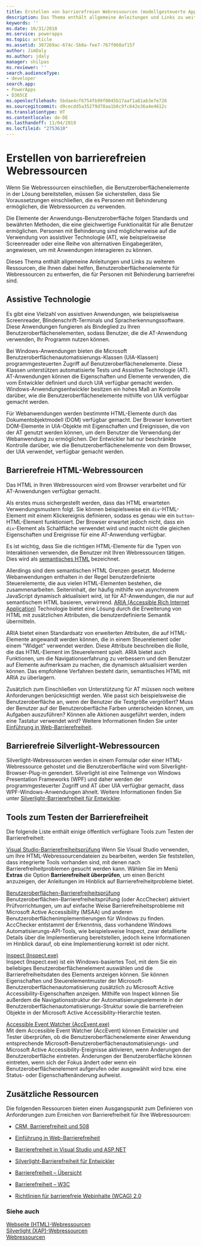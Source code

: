 ```yaml
---
title: Erstellen von barrierefreien Webressourcen (modellgesteuerte Apps) | Microsoft Docs
description: Das Thema enthält allgemeine Anleitungen und Links zu weiteren Ressourcen, die Ihnen dabei helfen, Benutzeroberflächenelemente für Webressourcen zu entwerfen, die für Personen mit Behinderung barrierefrei sind.
keywords: ''
ms.date: 10/31/2018
ms.service: powerapps
ms.topic: article
ms.assetid: 307269ac-674c-5b8a-fee7-767f060af15f
author: JimDaly
ms.author: jdaly
manager: shilpas
ms.reviewer: ''
search.audienceType:
- developer
search.app:
- PowerApps
- D365CE
ms.openlocfilehash: 5bdae4cf6754fb99f0045b17aaf1a81ab3e7e726
ms.sourcegitcommit: d9cecdd5a35279d78aa1b6c9fc642e36a4e4612c
ms.translationtype: HT
ms.contentlocale: de-DE
ms.lasthandoff: 11/04/2019
ms.locfileid: "2753610"
---
```

# <a name="create-accessible-web-resources"></a>Erstellen von barrierefreien Webressourcen

<!-- https://docs.microsoft.com/dynamics365/customer-engagement/developer/create-accessible-web-resources -->


Wenn Sie Webressourcen einschließen, die Benutzeroberflächenelemente in der Lösung bereitstellen, müssen Sie sicherstellen, dass Sie Voraussetzungen einschließen, die es Personen mit Behinderung ermöglichen, die Webressourcen zu verwenden.  
  
 Die Elemente der Anwendungs-Benutzeroberfläche folgen Standards und bewährten Methoden, die eine gleichwertige Funktionalität für alle Benutzer ermöglichen. Personen mit Behinderung sind möglicherweise auf die Verwendung von assistiver Technologie (AT), wie beispielsweise Screenreader oder eine Reihe von alternativen Eingabegeräten, angewiesen, um mit Anwendungen interagieren zu können.  
  
 Dieses Thema enthält allgemeine Anleitungen und Links zu weiteren Ressourcen, die Ihnen dabei helfen, Benutzeroberflächenelemente für Webressourcen zu entwerfen, die für Personen mit Behinderung barrierefrei sind.  
  
<a name="BKMK_AT"></a>   
## <a name="assistive-technology"></a>Assistive Technologie  
 Es gibt eine Vielzahl von assistiven Anwendungen, wie beispielsweise Screenreader, Blindenschrift-Terminals und Spracherkennungssoftware. Diese Anwendungen fungieren als Bindeglied zu Ihren Benutzeroberflächenelementen, sodass Benutzer, die die AT-Anwendung verwenden, Ihr Programm nutzen können.  
  
 Bei Windows-Anwendungen bieten die Microsoft Benutzeroberflächenautomatisierungs-Klassen (UIA-Klassen) programmgesteuerten Zugriff auf Benutzeroberflächenelemente. Diese Klassen unterstützen automatisierte Tests und Assistive Technologie (AT). AT-Anwendungen können die Eigenschaften und Elemente verwenden, die vom Entwickler definiert und durch UIA verfügbar gemacht werden. Windows-Anwendungsentwickler besitzen ein hohes Maß an Kontrolle darüber, wie die Benutzeroberflächenelemente mithilfe von UIA verfügbar gemacht werden.  
  
 Für Webanwendungen werden bestimmte HTML-Elemente durch das Dokumentobjektmodell (DOM) verfügbar gemacht. Der Browser konvertiert DOM-Elemente in UIA-Objekte mit Eigenschaften und Ereignissen, die von der AT genutzt werden können, um dem Benutzer die Verwendung der Webanwendung zu ermöglichen. Der Entwickler hat nur beschränkte Kontrolle darüber, wie die Benutzeroberflächenelemente von dem Browser, der UIA verwendet, verfügbar gemacht werden.  
  
<a name="BKMK_HTMLWebResources"></a>   
## <a name="accessible-html-web-resources"></a>Barrierefreie HTML-Webressourcen  
 Das HTML in Ihren Webressourcen wird vom Browser verarbeitet und für AT-Anwendungen verfügbar gemacht.  
  
 Als erstes muss sichergestellt werden, dass das HTML erwarteten Verwendungsmustern folgt. Sie können beispielsweise ein `div`-HTML-Element mit einem Klickereignis definieren, sodass es genau wie ein `button`-HTML-Element funktioniert. Der Browser erwartet jedoch nicht, dass ein `div`-Element als Schaltfläche verwendet wird und macht nicht die gleichen Eigenschaften und Ereignisse für eine AT-Anwendung verfügbar.  
  
 Es ist wichtig, dass Sie die richtigen HTML-Elemente für die Typen von Interaktionen verwenden, die Benutzer mit Ihren Webressourcen tätigen. Dies wird als [semantisches HTML](https://docs.microsoft.com/microsoft-edge/accessibility) bezeichnet.  
  
 Allerdings sind dem semantischen HTML Grenzen gesetzt. Moderne Webanwendungen enthalten in der Regel benutzerdefinierte Steuerelemente, die aus vielen HTML-Elementen bestehen, die zusammenarbeiten. Seiteninhalt, der häufig mithilfe von asynchronem JavaScript dynamisch aktualisiert wird, ist für AT-Anwendungen, die nur auf semantischem HTML basieren, verwirrend. [ARIA (Accessible Rich Internet Application)](https://docs.microsoft.com/microsoft-edge/accessibility) Technologie bietet eine Lösung durch die Erweiterung von HTML mit zusätzlichen Attributen, die benutzerdefinierte Semantik übermitteln.  
  
 ARIA bietet einen Standardsatz von erweiterten Attributen, die auf HTML-Elemente angewandt werden können, die in einem Steuerelement oder einem "Widget" verwendet werden. Diese Attribute beschreiben die Rolle, die das HTML-Element im Steuerelement spielt. ARIA bietet auch Funktionen, um die Navigationserfahrung zu verbessern und den Benutzer auf Elemente aufmerksam zu machen, die dynamisch aktualisiert werden können. Das empfohlene Verfahren besteht darin, semantisches HTML mit ARIA zu überlagern.  
  
 Zusätzlich zum Einschließen von Unterstützung für AT müssen noch weitere Anforderungen berücksichtigt werden. Wie passt sich beispielsweise die Benutzeroberfläche an, wenn der Benutzer die Textgröße vergrößert? Muss der Benutzer auf der Benutzeroberfläche Farben unterscheiden können, um Aufgaben auszuführen? Können alle Aktionen ausgeführt werden, indem eine Tastatur verwendet wird? Weitere Informationen finden Sie unter [Einführung in Web-Barrierefreiheit](https://docs.microsoft.com/previous-versions/windows/apps/hh452681(v=win.10)).
  
<a name="BKMK_SilverlightWebResources"></a>   
## <a name="accessible-silverlight-web-resources"></a>Barrierefreie Silverlight-Webressourcen  
 Silverlight-Webressourcen werden in einem Formular oder einer HTML-Webressource gehostet und die Benutzeroberfläche wird vom Silverlight-Browser-Plug-in gerendert. Silverlight ist eine Teilmenge von Windows Presentation Frameworks (WPF) und daher werden der programmgesteuerter Zugriff und AT über UIA verfügbar gemacht, dass WPF-Windows-Anwendungen ähnelt. Weitere Informationen finden Sie unter [Silverlight-Barrierefreiheit für Entwickler](https://docs.microsoft.com/previous-versions/windows/).  
  
<a name="BKMK_AccessiblityTestingTools"></a>   
## <a name="accessibility-testing-tools"></a>Tools zum Testen der Barrierefreiheit  
 Die folgende Liste enthält einige öffentlich verfügbare Tools zum Testen der Barrierefreiheit:  
  
 [Visual Studio-Barrierefreiheitsprüfung](https://msdn.microsoft.com/library/ms228004)  <!--TODO No relevant microsoft docs link-->
 Wenn Sie Visual Studio verwenden, um Ihre HTML-Webressourcendateien zu bearbeiten, werden Sie feststellen, dass integrierte Tools vorhanden sind, mit denen nach Barrierefreiheitproblemen gesucht werden kann. Wählen Sie im Menü **Extras** die Option **Barrierefreiheit überprüfen**, um einen Bericht anzuzeigen, der Anleitungen im Hinblick auf Barrierefreiheitprobleme bietet.  
  
 [Benutzeroberflächen-Barrierefreiheitsprüfung](https://acccheck.codeplex.com/)  
 Benutzeroberflächen-Barrierefreiheitsprüfung (oder AccChecker) aktiviert Prüfvorrichtungen, um auf einfache Weise Barrierefreiheitsprobleme mit Microsoft Active Accessibility (MSAA) und anderen Benutzeroberflächenimplementierungen für Windows zu finden. AccChecker entstammt der Erkenntnis, dass vorhandene Windows Automatisierungs-API-Tools, wie beispielsweise Inspect, zwar detaillierte Details über die Implementierung bereitstellen, jedoch keine Informationen im Hinblick darauf, ob eine Implementierung korrekt ist oder nicht.  
  
 [Inspect (Inspect.exe)](https://docs.microsoft.com/windows/desktop/WinAuto/inspect-objects)  
 Inspect (Inspect.exe) ist ein Windows-basiertes Tool, mit dem Sie ein beliebiges Benutzeroberflächenelement auswählen und die Barrierefreiheitsdaten des Elements anzeigen können. Sie können Eigenschaften und Steuerelementmuster der Microsoft-Benutzeroberflächenautomatisierung zusätzlich zu Microsoft Active Accessibility-Eigenschaften anzeigen. Mithilfe von Inspect können Sie außerdem die Navigationsstruktur der Automatisierungselemente in der Benutzeroberflächenautomatisierungs-Struktur sowie die barrierefreien Objekte in der Microsoft Active Accessibility-Hierarchie testen.  
  
 [Accessible Event Watcher (AccEvent.exe)](https://docs.microsoft.com/windows/desktop/WinAuto/accessible-event-watcher)  
 Mit dem Accessible Event Watcher (AccEvent) können Entwickler und Tester überprüfen, ob die Benutzeroberflächenelemente einer Anwendung entsprechende Microsoft-Benutzeroberflächenautomatisierungs- und Microsoft Active Accessibility-Ereignisse aktivieren, wenn Änderungen der Benutzeroberfläche eintreten. Änderungen der Benutzeroberfläche können eintreten, wenn sich der Fokus ändert oder wenn ein Benutzeroberflächenelement aufgerufen oder ausgewählt wird bzw. eine Status- oder Eigenschaftenänderung aufweist.
  
<a name="BKMK_AdditionalResources"></a>   
## <a name="additional-resources"></a>Zusätzliche Ressourcen  
 Die folgenden Ressourcen bieten einen Ausgangspunkt zum Definieren von Anforderungen zum Erreichen von Barrierefreiheit für Ihre Webressourcen:  
  
-   [CRM, Barrierefreiheit und 508](https://blogs.msdn.com/b/devkeydet/archive/2013/01/29/crm-accessibility-and-508.aspx)  
  
-   [Einführung in Web-Barrierefreiheit](https://docs.microsoft.com/previous-versions/windows/apps/hh452681(v=win.10))  
  
-   [Barrierefreiheit in Visual Studio und ASP.NET](https://msdn.microsoft.com/library/ms228004)  <!--TODO No relevant microsoft docs link-->
  
-   [Silverlight-Barrierefreiheit für Entwickler](https://docs.microsoft.com/previous-versions/windows/)  
  
-   [Barrierefreiheit – Übersicht](https://developer.microsoft.com/windows/accessible-apps)  
  
-   [Barrierefreiheit – W3C](https://www.w3.org/standards/webdesign/accessibility)  
  
-   [Richtlinien für barrierefreie Webinhalte (WCAG) 2.0](https://www.w3.org/TR/WCAG20/)  
  
### <a name="see-also"></a>Siehe auch  
 [Webseite (HTML)-Webressourcen](webpage-html-web-resources.md)   
 [Silverlight (XAP)-Webressourcen](/dynamics365/customer-engagement/developer/silverlight-xap-web-resources)<br/>   <!--TODO No relevant topic in powerapps repo-->
 [Webressourcen](web-resources.md)
